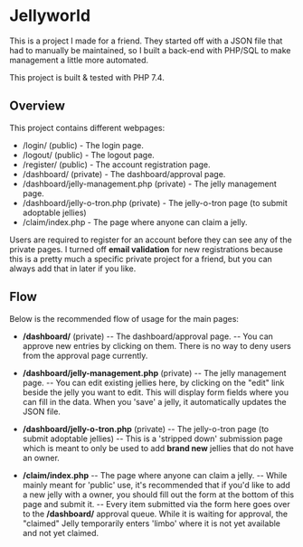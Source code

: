 # Jellyworld

This is a project I made for a friend. They started off with a JSON file that had to manually be maintained, so I built a back-end with PHP/SQL to make management a little more automated.

This project is built & tested with PHP 7.4.

## Overview

This project contains different webpages:
- /login/ (public) - The login page.
- /logout/ (public) - The logout page.
- /register/ (public) - The account registration page.
- /dashboard/ (private) - The dashboard/approval page.
- /dashboard/jelly-management.php (private) - The jelly management page.
- /dashboard/jelly-o-tron.php (private) - The jelly-o-tron page (to submit adoptable jellies)
- /claim/index.php - The page where anyone can claim a jelly.

Users are required to register for an account before they can see any of the private pages. I turned off **email validation** for new registrations because this is a pretty much a specific private project for a friend, but you can always add that in later if you like.


## Flow

Below is the recommended flow of usage for the main pages:

- **/dashboard/** (private)
-- The dashboard/approval page.
-- You can approve new entries by clicking on them. There is no way to deny users from the approval page currently.

- **/dashboard/jelly-management.php** (private)
-- The jelly management page.
-- You can edit existing jellies here, by clicking on the "edit" link beside the jelly you want to edit. This will display form fields where you can fill in the data. When you 'save' a jelly, it automatically updates the JSON file.

- **/dashboard/jelly-o-tron.php** (private) 
-- The jelly-o-tron page (to submit adoptable jellies)
-- This is a 'stripped down' submission page which is meant to only be used to add **brand new** jellies that do not have an owner.

- **/claim/index.php**
-- The page where anyone can claim a jelly.
-- While mainly meant for 'public' use, it's recommended that if you'd like to add a new jelly with a owner, you should fill out the form at the bottom of this page and submit it.
-- Every item submitted via the form here goes over to the **/dashboard/** approval queue. While it is waiting for approval, the "claimed" Jelly temporarily enters 'limbo' where it is not yet available and not yet claimed.